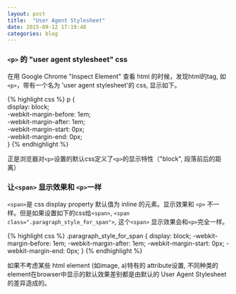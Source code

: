 ```yaml
---
layout: post
title:  "User Agent Stylesheet"
date: 2015-09-12 17:19:48
categories: blog
---
```


### `<p>` 的 "user agent stylesheet" css
在用 Google Chrome "Inspect Element" 查看 html 的时候，发现html的tag, 如 `<p>`，带有一个名为 'user agent stylesheet'的 css, 显示如下。

{% highlight css %}
p {  
	display: block;  
	-webkit-margin-before: 1em;  
	-webkit-margin-after: 1em;  
	-webkit-margin-start: 0px;  
	-webkit-margin-end: 0px;  
}
{% endhighlight %}

正是浏览器对`<p>`设置的默认css定义了`<p>`的显示特性（"block", 段落前后的距离）

### 让`<span>` 显示效果和 `<p>`一样

`<span>`是 css display property 默认值为 inline 的元素。显示效果和 `<p>` 不一样。但是如果设置如下的css给`<span>`, `<span class=".paragraph_style_for_span">`, 这个`<span>` 显示效果会和`<p>`完全一样。

{% highlight css %}
.paragraph_style_for_span {
    display: block;
    -webkit-margin-before: 1em;
    -webkit-margin-after: 1em;
    -webkit-margin-start: 0px;
    -webkit-margin-end: 0px;
}
{% endhighlight %}

如果不考虑某些 html element (如image, a)特有的 attribute设置, 不同种类的element在browser中显示的默认效果差别都是由默认的 User Agent Stylesheet 的差异造成的。
